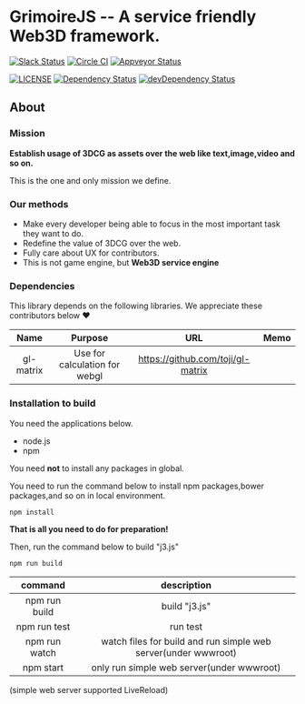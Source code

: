 # GrimoireJS -- A service friendly Web3D framework.
[![Slack Status](https://jthree-slackin.herokuapp.com/badge.svg)](https://jthree-slackin.herokuapp.com/)
[![Circle CI](https://circleci.com/gh/GrimoireGL/GrimoireJS.svg?style=svg)](https://circleci.com/gh/GrimoireGL/GrimoireJS)
[![Appveyor Status](https://ci.appveyor.com/api/projects/status/github/GrimoireGL/GrimoireJS?branch=develop&svg=true)](https://ci.appveyor.com/project/LimeStreem/jthree)

[![LICENSE](https://img.shields.io/badge/license-MIT-blue.svg)](https://github.com/jThreeJS/jThree/blob/develop/LICENSE)
[![Dependency Status](https://david-dm.org/GrimoireGL/GrimoireJS.svg)](https://david-dm.org/GrimoireGL/GrimoireJS)
[![devDependency Status](https://david-dm.org/GrimoireGL/GrimoireJS/dev-status.svg)](https://david-dm.org/GrimoireGL/GrimoireJS#info=devDependencies)

## About

### Mission

**Establish usage of 3DCG as assets over the web like text,image,video and so on.**

This is the one and only mission we define.

### Our methods

* Make every developer being able to focus in the most important task they want to do.
* Redefine the value of 3DCG over the web.
* Fully care about UX for contributors.
* This is not game engine, but **Web3D service engine**

### Dependencies

This library depends on the following libraries. We appreciate these contributors below :heart:

|Name|Purpose|URL|Memo|
|:-:|:-:|:-:|:-:|
|gl-matrix|Use for calculation for webgl|https://github.com/toji/gl-matrix||

### Installation to build

You need the applications below.
* node.js
* npm

You need **not** to install any packages in global.

You need to run the command below to install npm packages,bower packages,and so on in local environment.

```shell
npm install
```

**That is all you need to do for preparation!**

Then, run the command below to build "j3.js"

```shell
npm run build
```

|command|description|
|:-:|:-:|
|npm run build|build "j3.js"|
|npm run test|run test|
|npm run watch|watch files for build and run simple web server(under wwwroot)|
|npm start|only run simple web server(under wwwroot)|

(simple web server supported LiveReload)
